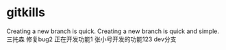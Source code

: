 # gitkills
Creating a new branch is quick.
Creating a new branch is quick and simple.
三扥森	修复bug2
正在开发功能1
张小号开发的功能123 dev分支
